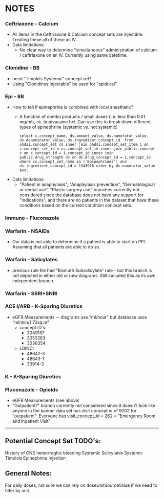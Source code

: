 # NOTES
### Ceftriaxone - Calcium
  - All items in the Ceftriaxone & Calcium concept sets are injectible. Treating these all of these as IV.
  - Data limitations: 
    - No clear way to determine "simultaneous" administration of calcium / ceftriaxone on an IV. Currently using same datetime.

### Clonidine - BB
  - need "Timolols Systemic" concept set?
  - Using "Clonidines Injectable" be used for "epidural"

### Epi - BB
  - How to tell if epinephrine is combined with local anesthetic?
    - A function of combo products / small doses (i.e. less than 0.01 mg/ml), ex. bupivacaine hcl. Can use this to break down different types of epinephrine (systemic vs. not systemic)
    
      `select c.concept_name, ds.amount_value, ds.numerator_value, ds.denominator_value, ds.ingredient_concept_id 
      from ohdsi.concept_set cs
      inner join ohdsi.concept_set_item i
      on i.concept_set_id = cs.concept_set_id
      inner join public.concept c
      on c.concept_id = i.concept_id
      inner join public.drug_strength ds
      on ds.drug_concept_id = i.concept_id
      where cs.concept_set_name in ('Epinephrines')
      and ds.ingredient_concept_id = 1343916
      order by ds.numerator_value asc;`
  - Data limitations: 
    - "Patient in anaphylaxis", "Anaphylaxis prevention", "Dermatological or dental use", "Plastic surgery use" branches currently not considered since the database does not have any support for "Indications", and there are no patients in the dataset that have these conditions based on the current condition concept sets.

### Immuno - Fluconazole

### Warfarin - NSAIDs
  - Our data is not able to determine if a patient is able to start on PPI. Assuming that all patients are able to do so.

### Warfarin - Salicylates
  - previous rule file had "Bismuth Subsalicylate" rule - but this branch is not depicted in either old or new diagrams. Still included this as its own independent branch.

### Warfarin - SSRI+SNRI

### ACE I/ARB - K-Sparing Diuretics
  - eGFR Measurements -- diagrams use "ml/hour" but database uses "ml/min/1.73sq.m"
    - concept ID's:
      - 3049187
      - 3053283
      - 3030354
    - LOINC:
      - 48642-3
      - 48643-1
      - 33914-3

### K - K-Sparing Diuretics

### Fluconazole - Opioids
  - eGFR Measurements (see above)
  - "Outpatient?" branch currently not considered since it doesn't look like anyone in the banner data set has visit concept id of 9202 for "outpatient". Everyone has visit_concept_id = 262 = "Emergency Room and Inpatient Visit"

---

## Potential Concept Set TODO's:
History of CNS hemorraghic bleeding
Systemic Salicylates
Systemic Timolols
Epinephrine Injection

## General Notes:
For daily doses, not sure we can rely on doseUnitSourceValue if we need to filter by unit.
